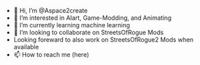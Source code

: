 - 👋 Hi, I’m @Aspace2create
- 👀 I’m interested in AIart, Game-Modding, and Animating
- 🌱 I’m currently learning machine learning 
- 💞️ I’m looking to collaborate on StreetsOfRogue Mods
- Looking foreward to also work on StreetsOfRogue2 Mods when available 
- 📫 How to reach me (here)

<!---
Aspace2create/Aspace2create is a ✨ special ✨ repository because its `README.md` (this file) appears on your GitHub profile.
You can click the Preview link to take a look at your changes.
--->

